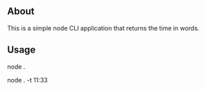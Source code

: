 ## About

This is a simple node CLI application that returns the time in words.

## Usage

node .

node . -t 11:33
